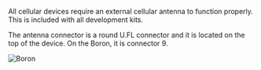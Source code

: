 All cellular devices require an external cellular antenna to function properly. This is included with all development kits.

The antenna connector is a round U.FL connector and it is located on the top of the device. On the Boron, it is connector 9.

![Boron](/assets/images/boron/boron-pin-markings.png)

